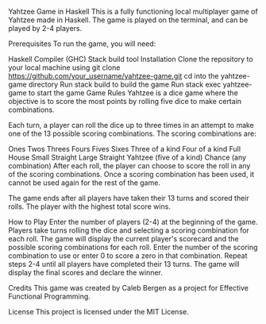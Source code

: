 Yahtzee Game in Haskell
This is a fully functioning local multiplayer game of Yahtzee made in Haskell. The game is played on the terminal, and can be played by 2-4 players.

Prerequisites
To run the game, you will need:

Haskell Compiler (GHC)
Stack build tool
Installation
Clone the repository to your local machine using git clone https://github.com/your_username/yahtzee-game.git
cd into the yahtzee-game directory
Run stack build to build the game
Run stack exec yahtzee-game to start the game
Game Rules
Yahtzee is a dice game where the objective is to score the most points by rolling five dice to make certain combinations.

Each turn, a player can roll the dice up to three times in an attempt to make one of the 13 possible scoring combinations. The scoring combinations are:

Ones
Twos
Threes
Fours
Fives
Sixes
Three of a kind
Four of a kind
Full House
Small Straight
Large Straight
Yahtzee (five of a kind)
Chance (any combination)
After each roll, the player can choose to score the roll in any of the scoring combinations. Once a scoring combination has been used, it cannot be used again for the rest of the game.

The game ends after all players have taken their 13 turns and scored their rolls. The player with the highest total score wins.

How to Play
Enter the number of players (2-4) at the beginning of the game.
Players take turns rolling the dice and selecting a scoring combination for each roll.
The game will display the current player's scorecard and the possible scoring combinations for each roll.
Enter the number of the scoring combination to use or enter 0 to score a zero in that combination.
Repeat steps 2-4 until all players have completed their 13 turns.
The game will display the final scores and declare the winner.

Credits
This game was created by Caleb Bergen as a project for Effective Functional Programming.

License
This project is licensed under the MIT License.